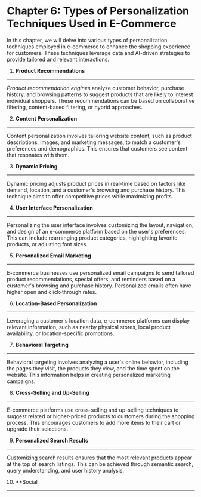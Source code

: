 Chapter 6: Types of Personalization Techniques Used in E-Commerce
=================================================================

In this chapter, we will delve into various types of personalization techniques employed in e-commerce to enhance the shopping experience for customers. These techniques leverage data and AI-driven strategies to provide tailored and relevant interactions.

1. **Product Recommendations**
------------------------------

*Product recommendation engines* analyze customer behavior, purchase history, and browsing patterns to suggest products that are likely to interest individual shoppers. These recommendations can be based on collaborative filtering, content-based filtering, or hybrid approaches.

2. **Content Personalization**
------------------------------

Content personalization involves tailoring website content, such as product descriptions, images, and marketing messages, to match a customer's preferences and demographics. This ensures that customers see content that resonates with them.

3. **Dynamic Pricing**
----------------------

Dynamic pricing adjusts product prices in real-time based on factors like demand, location, and a customer's browsing and purchase history. This technique aims to offer competitive prices while maximizing profits.

4. **User Interface Personalization**
-------------------------------------

Personalizing the user interface involves customizing the layout, navigation, and design of an e-commerce platform based on the user's preferences. This can include rearranging product categories, highlighting favorite products, or adjusting font sizes.

5. **Personalized Email Marketing**
-----------------------------------

E-commerce businesses use personalized email campaigns to send tailored product recommendations, special offers, and reminders based on a customer's browsing and purchase history. Personalized emails often have higher open and click-through rates.

6. **Location-Based Personalization**
-------------------------------------

Leveraging a customer's location data, e-commerce platforms can display relevant information, such as nearby physical stores, local product availability, or location-specific promotions.

7. **Behavioral Targeting**
---------------------------

Behavioral targeting involves analyzing a user's online behavior, including the pages they visit, the products they view, and the time spent on the website. This information helps in creating personalized marketing campaigns.

8. **Cross-Selling and Up-Selling**
-----------------------------------

E-commerce platforms use cross-selling and up-selling techniques to suggest related or higher-priced products to customers during the shopping process. This encourages customers to add more items to their cart or upgrade their selections.

9. **Personalized Search Results**
----------------------------------

Customizing search results ensures that the most relevant products appear at the top of search listings. This can be achieved through semantic search, query understanding, and user history analysis.

10. \*\*Social
--------------

